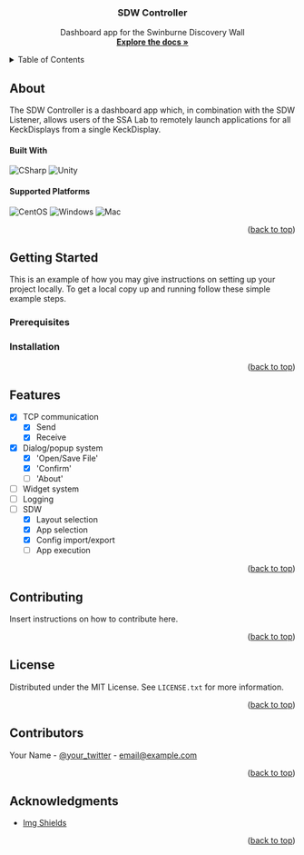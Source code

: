 <!-- Improved compatibility of back to top link: See: https://github.com/othneildrew/Best-README-Template/pull/73 -->
<a name="readme-top"></a>
<!-- PROJECT LOGO -->
<div align="center">
  <h3 align="center">SDW Controller</h3>

  <p align="center">
    Dashboard app for the Swinburne Discovery Wall
    <br />
    <a href="https://github.com/othneildrew/Best-README-Template"><strong>Explore the docs »</strong></a>
    <br />
  </p>
</div>


<!-- TABLE OF CONTENTS -->
<details>
  <summary>Table of Contents</summary>
  <ol>
    <li>
      <a href="#about">About</a>
      <ul>
        <li><a href="#built-with">Built With</a></li>
        <li><a href="#supported-platforms">Supported Platforms</a></li>
      </ul>
    </li>
    <li>
      <a href="#getting-started">Getting Started</a>
      <ul>
        <li><a href="#prerequisites">Prerequisites</a></li>
        <li><a href="#installation">Installation</a></li>
      </ul>
    </li>
    <li><a href="#features">Features</a></li>
    <li><a href="#contributing">Contributing</a></li>
    <li><a href="#license">License</a></li>
    <li><a href="#contributors">Contributors</a></li>
    <li><a href="#acknowledgments">Acknowledgments</a></li>
  </ol>
</details>



<!-- ABOUT -->
## About

The SDW Controller is a dashboard app which, in combination with the SDW Listener, allows users of the SSA Lab to remotely launch applications for all KeckDisplays from a single KeckDisplay.

#### Built With
![CSharp][cs] ![Unity][unity]

#### Supported Platforms
![CentOS][centos] ![Windows][windows] ![Mac][mac]

<p align="right">(<a href="#readme-top">back to top</a>)</p>


<!-- GETTING STARTED -->
## Getting Started

This is an example of how you may give instructions on setting up your project locally.
To get a local copy up and running follow these simple example steps.

### Prerequisites



### Installation



<p align="right">(<a href="#readme-top">back to top</a>)</p>



<!-- FEATURES -->
## Features

- [x] TCP communication
    - [x] Send
    - [x] Receive
- [x] Dialog/popup system
    - [x] 'Open/Save File'
    - [x] 'Confirm'
    - [ ] 'About'
- [ ] Widget system
- [ ] Logging
- [ ] SDW
    - [x] Layout selection
    - [x] App selection
    - [x] Config import/export
    - [ ] App execution

<p align="right">(<a href="#readme-top">back to top</a>)</p>



<!-- CONTRIBUTING -->
## Contributing

Insert instructions on how to contribute here.

<p align="right">(<a href="#readme-top">back to top</a>)</p>



<!-- LICENSE -->
## License

Distributed under the MIT License. See `LICENSE.txt` for more information.

<p align="right">(<a href="#readme-top">back to top</a>)</p>



<!-- CONTRIBUTORS -->
## Contributors

Your Name - [@your_twitter](https://twitter.com/your_username) - email@example.com

<p align="right">(<a href="#readme-top">back to top</a>)</p>



<!-- ACKNOWLEDGMENTS -->
## Acknowledgments

* [Img Shields](https://shields.io)

<p align="right">(<a href="#readme-top">back to top</a>)</p>



<!-- MARKDOWN LINKS & IMAGES -->
<!-- https://www.markdownguide.org/basic-syntax/#reference-style-links -->
[centos]: https://img.shields.io/badge/Cent%20OS-262577?style=for-the-badge&logo=CentOS&logoColor=white
[windows]: https://img.shields.io/badge/Windows-0078D6?style=for-the-badge&logo=windows&logoColor=white
[mac]: https://img.shields.io/badge/mac%20os-000000?style=for-the-badge&logo=apple&logoColor=white
[unity]: https://img.shields.io/badge/Unity-100000?style=for-the-badge&logo=unity&logoColor=white
[cs]: https://img.shields.io/badge/C%23-239120?style=for-the-badge&logo=c-sharp&logoColor=white
